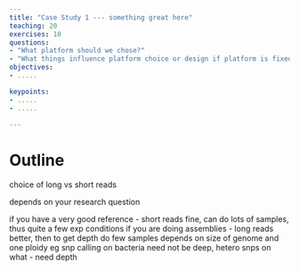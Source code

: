 ```yaml
---
title: "Case Study 1 --- something great here"
teaching: 20
exercises: 10
questions:
- "What platform should we chose?"
- "What things influence platform choice or design if platform is fixed?"
objectives:
- .....

keypoints:
- .....
- .....

---
```



# Outline
choice of long vs short reads

depends on your research question

if you have a very good reference - short reads fine, can do lots of samples, thus quite a few exp conditions
if you are doing assemblies - long reads better, then to get depth do few samples
depends on size of genome and one ploidy
eg snp calling on bacteria need not be deep, hetero snps on what - need depth
